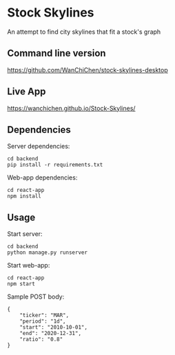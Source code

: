 # Stock Skylines
 An attempt to find city skylines that fit a stock's graph

## Command line version

https://github.com/WanChiChen/stock-skylines-desktop

## Live App

https://wanchichen.github.io/Stock-Skylines/

## Dependencies
Server dependencies:
```
cd backend
pip install -r requirements.txt
```

Web-app dependencies:
```
cd react-app
npm install
```

## Usage

Start server:
```
cd backend
python manage.py runserver
```
Start web-app:
```
cd react-app
npm start
```

Sample POST body:
```
{
    "ticker": "MAR",
    "period": "1d",
    "start": "2010-10-01",
    "end": "2020-12-31",
    "ratio": "0.8"
}
```
